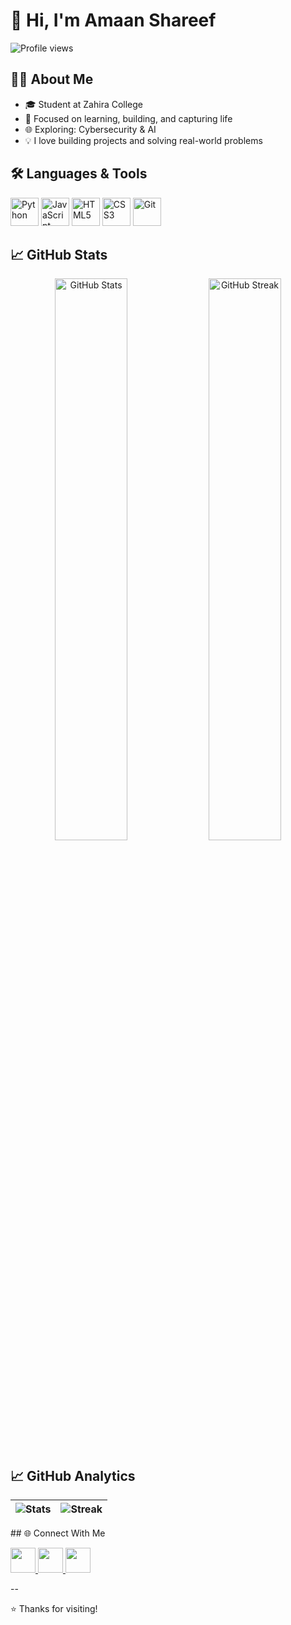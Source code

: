 # 👋 Hi, I'm Amaan Shareef

![Profile views](https://komarev.com/ghpvc/?username=your-username&color=blue)

## 🧑‍💻 About Me
- 🎓 Student at Zahira College
- 🎯 Focused on learning, building, and capturing life  
- 🌐 Exploring: Cybersecurity & AI 
- 💡 I love building projects and solving real-world problems

## 🛠️ Languages & Tools
<p align="left">
  <img src="https://img.icons8.com/color/48/000000/python.png" alt="Python" width="45" height="45"/>
  <img src="https://img.icons8.com/color/48/000000/javascript.png" alt="JavaScript" width="45" height="45"/>
  <img src="https://img.icons8.com/color/48/000000/html-5.png" alt="HTML5" width="45" height="45"/>
  <img src="https://img.icons8.com/color/48/000000/css3.png" alt="CSS3" width="45" height="45"/>
  <img src="https://img.icons8.com/color/48/000000/git.png" alt="Git" width="45" height="45"/>
</p>

## 📈 GitHub Stats
<p align="center">
  <img src="https://github-readme-stats.vercel.app/api?username=amaanshrf3&show_icons=true&theme=radical&bg_color=0d1117&hide_border=true" alt="GitHub Stats" width="48%"/>
  <img src="https://github-readme-streak-stats.herokuapp.com/?user=amaanshrf3&theme=radical&background=0d1117&hide_border=true" alt="GitHub Streak" width="48%"/>
</p>

## 📈 GitHub Analytics  
<div align="center">

| ![Stats](https://github-readme-stats.vercel.app/api?username=amaanshrf3&show_icons=true&theme=radical&rank_icon=github) | ![Streak](https://streak-stats.demolab.com?user=amaanshrf3&theme=radical&hide_border=true) |
|-----------------------------------------------------------------------------------------------------------------------|------------------------------------------------------------------------------------------|
</div>
## 🌐 Connect With Me
<p align="left">
  <a href="https://instagram.com/justt.lenslife_v1">
    <img src="https://img.icons8.com/fluency/48/000000/instagram-new.png" width="40" height="40"/>
  </a>
  <a href="https://www.linkedin.com/in/amaan-shareef-478657282">
    <img src="https://img.icons8.com/color/48/000000/linkedin.png" width="40" height="40"/>
  </a>
  <a href="mailto:amaanshareef2007@gmail.com">
    <img src="https://img.icons8.com/color/48/000000/gmail.png" width="40" height="40"/>
  </a>
</p>
--

⭐️ Thanks for visiting!
